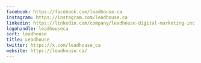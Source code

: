 ```yaml
---
facebook: https://facebook.com/leadhouse.ca
instagram: https://instagram.com/leadhouse.ca
linkedin: https://linkedin.com/company/leadhouse-digital-marketing-inc
logohandle: leadhouseca
sort: leadhouse
title: Leadhouse
twitter: https://x.com/leadhouse_ca
website: https://leadhouse.ca/
---
```

